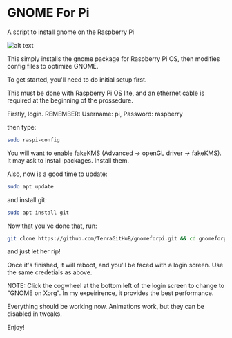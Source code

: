 # GNOME For Pi
A script to install gnome on the Raspberry Pi

![alt text](https://github.com/TerraGitHuB/gnomeforpi/blob/stable/Screenshot%20from%202021-04-16%2010-11-01.png)

This simply installs the gnome package for Raspberry Pi OS, then modifies config files to optimize GNOME.

To get started, you'll need to do initial setup first.

This must be done with Raspberry Pi OS lite, and an ethernet cable is required at the beginning of the prossedure.

Firstly, login. REMEMBER: Username: pi, Password: raspberry

then type:

```sh
sudo raspi-config
```

You will want to enable fakeKMS (Advanced -> openGL driver -> fakeKMS). It may ask to install packages. Install them.

Also, now is a good time to update:

```sh
sudo apt update
```

and install git:


```sh
sudo apt install git
```

Now that you've done that, run: 
```sh
git clone https://github.com/TerraGitHuB/gnomeforpi.git && cd gnomeforpi && sudo bash gnomeforpi-install
```
and just let her rip!

Once it's finished, it will reboot, and you'll be faced with a login screen. Use the same credetials as above.

NOTE: Click the cogwheel at the bottom left of the login screen to change to "GNOME on Xorg". In my expeirirence, it provides the best performance.

Everything should be working now. Animations work, but they can be disabled in tweaks.

Enjoy!
